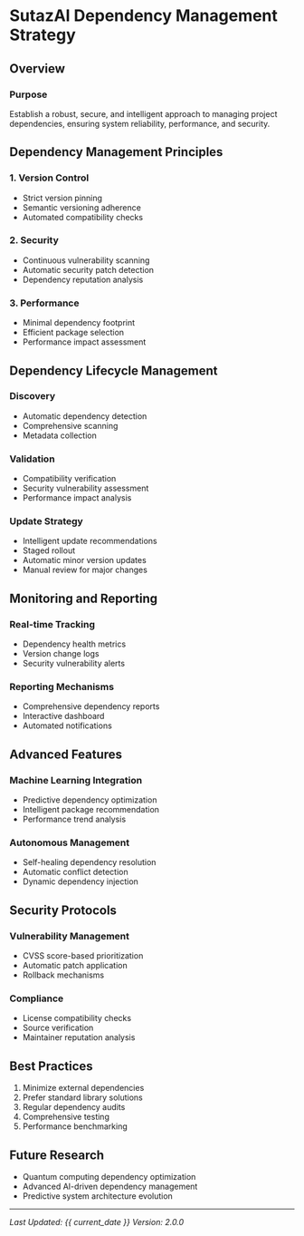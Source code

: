 # SutazAI Dependency Management Strategy

## Overview

### Purpose
Establish a robust, secure, and intelligent approach to managing project dependencies, ensuring system reliability, performance, and security.

## Dependency Management Principles

### 1. Version Control
- Strict version pinning
- Semantic versioning adherence
- Automated compatibility checks

### 2. Security
- Continuous vulnerability scanning
- Automatic security patch detection
- Dependency reputation analysis

### 3. Performance
- Minimal dependency footprint
- Efficient package selection
- Performance impact assessment

## Dependency Lifecycle Management

### Discovery
- Automatic dependency detection
- Comprehensive scanning
- Metadata collection

### Validation
- Compatibility verification
- Security vulnerability assessment
- Performance impact analysis

### Update Strategy
- Intelligent update recommendations
- Staged rollout
- Automatic minor version updates
- Manual review for major changes

## Monitoring and Reporting

### Real-time Tracking
- Dependency health metrics
- Version change logs
- Security vulnerability alerts

### Reporting Mechanisms
- Comprehensive dependency reports
- Interactive dashboard
- Automated notifications

## Advanced Features

### Machine Learning Integration
- Predictive dependency optimization
- Intelligent package recommendation
- Performance trend analysis

### Autonomous Management
- Self-healing dependency resolution
- Automatic conflict detection
- Dynamic dependency injection

## Security Protocols

### Vulnerability Management
- CVSS score-based prioritization
- Automatic patch application
- Rollback mechanisms

### Compliance
- License compatibility checks
- Source verification
- Maintainer reputation analysis

## Best Practices

1. Minimize external dependencies
2. Prefer standard library solutions
3. Regular dependency audits
4. Comprehensive testing
5. Performance benchmarking

## Future Research

- Quantum computing dependency optimization
- Advanced AI-driven dependency management
- Predictive system architecture evolution

---

*Last Updated: {{ current_date }}*
*Version: 2.0.0* 